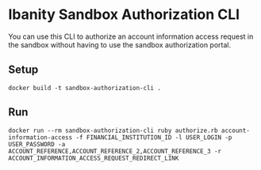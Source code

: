 # Ibanity Sandbox Authorization CLI

You can use this CLI to authorize an account information access request in the sandbox without having to use the sandbox authorization portal.

## Setup
```
docker build -t sandbox-authorization-cli .
```

## Run
```
docker run --rm sandbox-authorization-cli ruby authorize.rb account-information-access -f FINANCIAL_INSTITUTION_ID -l USER_LOGIN -p USER_PASSWORD -a ACCOUNT_REFERENCE,ACCOUNT_REFERENCE_2,ACCOUNT_REFERENCE_3 -r ACCOUNT_INFORMATION_ACCESS_REQUEST_REDIRECT_LINK
```
